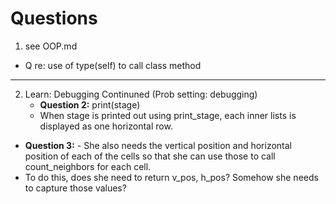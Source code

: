 # Questions

1. see OOP.md  
  - Q re: use of type(self) to call class method
---

2. Learn: Debugging Continuned (Prob setting: debugging)
   - **Question 2:** print(stage)
   -  When stage is printed out using print_stage, each inner lists is displayed as one horizontal row.

 - **Question 3:** - She also needs the vertical position and horizontal position of each of the cells so that she can use those to call count_neighbors for each cell.  
- To do this, does she need to return v_pos, h_pos?  Somehow she needs to capture those values?


